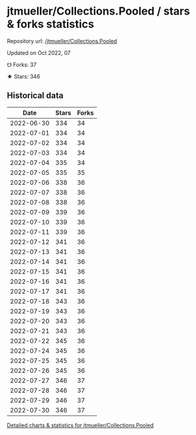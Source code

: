 # jtmueller/Collections.Pooled / stars & forks statistics

Repository url: [/jtmueller/Collections.Pooled](https://github.com/jtmueller/Collections.Pooled)

Updated on Oct 2022, 07

☋ Forks: 37

★ Stars: 346

## Historical data
| Date | Stars | Forks |
|------|-------|-------|
| 2022-06-30 | 334 | 34 | 
| 2022-07-01 | 334 | 34 | 
| 2022-07-02 | 334 | 34 | 
| 2022-07-03 | 334 | 34 | 
| 2022-07-04 | 335 | 34 | 
| 2022-07-05 | 335 | 35 | 
| 2022-07-06 | 338 | 36 | 
| 2022-07-07 | 338 | 36 | 
| 2022-07-08 | 338 | 36 | 
| 2022-07-09 | 339 | 36 | 
| 2022-07-10 | 339 | 36 | 
| 2022-07-11 | 339 | 36 | 
| 2022-07-12 | 341 | 36 | 
| 2022-07-13 | 341 | 36 | 
| 2022-07-14 | 341 | 36 | 
| 2022-07-15 | 341 | 36 | 
| 2022-07-16 | 341 | 36 | 
| 2022-07-17 | 341 | 36 | 
| 2022-07-18 | 343 | 36 | 
| 2022-07-19 | 343 | 36 | 
| 2022-07-20 | 343 | 36 | 
| 2022-07-21 | 343 | 36 | 
| 2022-07-22 | 345 | 36 | 
| 2022-07-24 | 345 | 36 | 
| 2022-07-25 | 345 | 36 | 
| 2022-07-26 | 345 | 36 | 
| 2022-07-27 | 346 | 37 | 
| 2022-07-28 | 346 | 37 | 
| 2022-07-29 | 346 | 37 | 
| 2022-07-30 | 346 | 37 | 


[Detailed charts & statistics for jtmueller/Collections.Pooled](https://reviewgithub.com/rep/jtmueller/Collections.Pooled)
